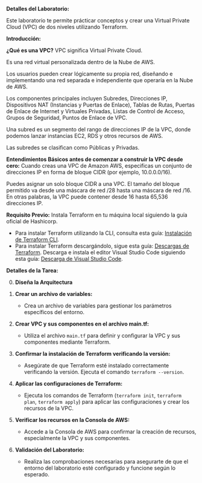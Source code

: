 **Detalles del Laboratorio:**

Este laboratorio te permite prácticar conceptos y crear una Virtual Private Cloud (VPC) de dos niveles utilizando Terraform.

**Introducción:**

**¿Qué es una VPC?**
VPC significa Virtual Private Cloud.

Es una red virtual personalizada dentro de la Nube de AWS.

Los usuarios pueden crear lógicamente su propia red, diseñando e implementando una red separada e independiente que operaría en la Nube de AWS.

Los componentes principales incluyen Subredes, Direcciones IP, Dispositivos NAT (Instancias y Puertas de Enlace), Tablas de Rutas, Puertas de Enlace de Internet y Virtuales Privadas, Listas de Control de Acceso, Grupos de Seguridad, Puntos de Enlace de VPC.

Una subred es un segmento del rango de direcciones IP de la VPC, donde podemos lanzar instancias EC2, RDS y otros recursos de AWS.

Las subredes se clasifican como Públicas y Privadas.

**Entendimientos Básicos antes de comenzar a construir la VPC desde cero:**
Cuando creas una VPC de Amazon AWS, especificas un conjunto de direcciones IP en forma de bloque CIDR (por ejemplo, 10.0.0.0/16).

Puedes asignar un solo bloque CIDR a una VPC. El tamaño del bloque permitido va desde una máscara de red /28 hasta una máscara de red /16. En otras palabras, la VPC puede contener desde 16 hasta 65,536 direcciones IP.

**Requisito Previo:**
Instala Terraform en tu máquina local siguiendo la guía oficial de Hashicorp.
- Para instalar Terraform utilizando la CLI, consulta esta guía: [Instalación de Terraform CLI](https://learn.hashicorp.com/tutorials/terraform/install-cli).
- Para instalar Terraform descargándolo, sigue esta guía: [Descargas de Terraform](https://www.terraform.io/downloads).
Descarga e instala el editor Visual Studio Code siguiendo esta guía: [Descarga de Visual Studio Code](https://code.visualstudio.com/download).

**Detalles de la Tarea:**

0. **Diseña la Arquitectura**

1. **Crear un archivo de variables:**
   - Crea un archivo de variables para gestionar los parámetros específicos del entorno.

2. **Crear VPC y sus componentes en el archivo main.tf:**
   - Utiliza el archivo `main.tf` para definir y configurar la VPC y sus componentes mediante Terraform.

3. **Confirmar la instalación de Terraform verificando la versión:**
   - Asegúrate de que Terraform esté instalado correctamente verificando la versión. Ejecuta el comando `terraform --version`.

4. **Aplicar las configuraciones de Terraform:**
   - Ejecuta los comandos de Terraform (`terraform init`, `terraform plan`, `terraform apply`) para aplicar las configuraciones y crear los recursos de la VPC.

5. **Verificar los recursos en la Consola de AWS:**
   - Accede a la Consola de AWS para confirmar la creación de recursos, especialmente la VPC y sus componentes.

6. **Validación del Laboratorio:**
   - Realiza las comprobaciones necesarias para asegurarte de que el entorno del laboratorio esté configurado y funcione según lo esperado.